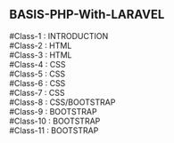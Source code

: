 ## BASIS-PHP-With-LARAVEL

#Class-1 : INTRODUCTION <br/>
#Class-2 : HTML <br/>
#Class-3 : HTML <br/>
#Class-4 : CSS <br/>
#Class-5 : CSS <br/>
#Class-6 : CSS <br/>
#Class-7 : CSS <br/>
#Class-8 : CSS/BOOTSTRAP <br/>
#Class-9 : BOOTSTRAP <br/>
#Class-10 : BOOTSTRAP <br/>
#Class-11 : BOOTSTRAP <br/>

